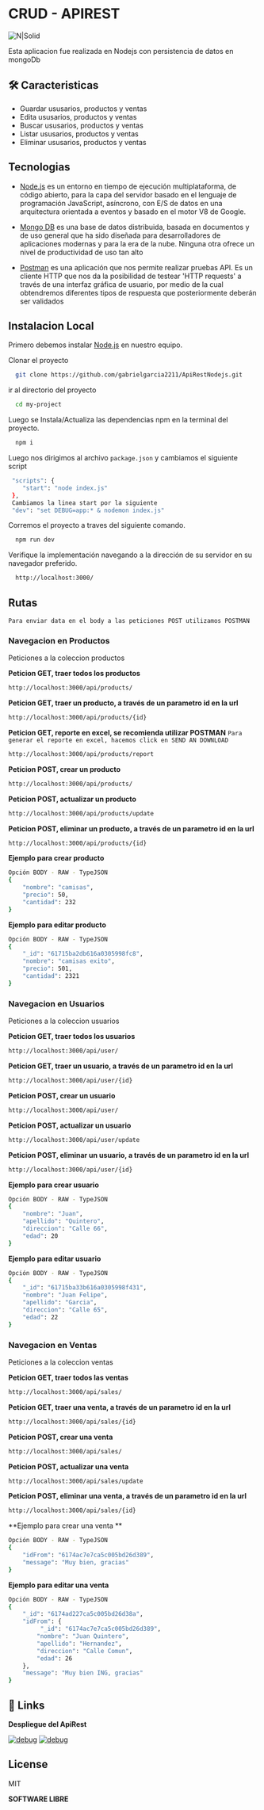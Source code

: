 # CRUD - APIREST

![N|Solid](https://miro.medium.com/max/600/1*ay9nx1XdZ3AOzx5Ev8xJEg.png)

Esta aplicacion fue realizada en Nodejs con persistencia de datos en mongoDb

## 🛠 Caracteristicas

- Guardar ususarios, productos y ventas
- Edita ususarios, productos y ventas
- Buscar ususarios, productos y ventas
- Listar ususarios, productos y ventas
- Eliminar ususarios, productos y ventas

## Tecnologias

* [Node.js](https://nodejs.org/) es un entorno en tiempo de ejecución multiplataforma, de código abierto, para la capa del servidor basado en el lenguaje de programación JavaScript, asíncrono, con E/S de datos en una arquitectura orientada a eventos y basado en el motor V8 de Google.

* [Mongo DB](https://www.mongodb.com/es) es una base de datos distribuida, basada en documentos y de uso general que ha sido diseñada para desarrolladores de aplicaciones modernas y para la era de la nube. Ninguna otra ofrece un nivel de productividad de uso tan alto

* [Postman](https://www.postman.com/downloads/) es una aplicación que nos permite realizar pruebas API. Es un cliente HTTP que nos da la posibilidad de testear 'HTTP requests' a través de una interfaz gráfica de usuario, por medio de la cual obtendremos diferentes tipos de respuesta que posteriormente deberán ser validados

## Instalacion Local
Primero  debemos instalar  [Node.js](https://nodejs.org/) en nuestro equipo.

Clonar el proyecto

```bash
  git clone https://github.com/gabrielgarcia2211/ApiRestNodejs.git
```

ir al directorio del proyecto

```bash
  cd my-project
```

Luego se Instala/Actualiza las dependencias npm en la terminal del proyecto.

```sh
  npm i
```
Luego nos dirigimos al archivo  `package.json`
y cambiamos el siguiente script 

```sh
 "scripts": {
    "start": "node index.js"
 },
 Cambiamos la linea start por la siguiente
 "dev": "set DEBUG=app:* & nodemon index.js"
```

Corremos el proyecto a traves del siguiente comando.

```sh
  npm run dev
```
Verifique la implementación navegando a la dirección de su servidor en
su navegador preferido.

```sh
  http://localhost:3000/
```
## Rutas
`Para enviar data en el body a las peticiones POST utilizamos POSTMAN`
### Navegacion en Productos

Peticiones a la coleccion productos

**Peticion GET, traer todos los productos**
```sh
http://localhost:3000/api/products/
```
**Peticion GET, traer un producto, a través de un parametro id en la url**
```sh
http://localhost:3000/api/products/{id}
```
**Peticion GET, reporte en excel, se recomienda utilizar POSTMAN**
`Para generar el reporte en excel, hacemos click en SEND AN DOWNLOAD`
```sh
http://localhost:3000/api/products/report
```
**Peticion POST, crear un producto**
```sh
http://localhost:3000/api/products/
```
**Peticion POST, actualizar un producto**
```sh
http://localhost:3000/api/products/update
```
**Peticion POST, eliminar un producto, a través de un parametro id en la url**
```sh
http://localhost:3000/api/products/{id}
```

**Ejemplo para crear producto**
```sh
Opción BODY - RAW - TypeJSON
{
    "nombre": "camisas",
    "precio": 50,
    "cantidad": 232
}
```
**Ejemplo para editar producto**
```sh
Opción BODY - RAW - TypeJSON
{
    "_id": "61715ba2db616a0305998fc8",
    "nombre": "camisas exito",
    "precio": 501,
    "cantidad": 2321
}
```

### Navegacion en Usuarios

Peticiones a la coleccion usuarios

**Peticion GET, traer todos los usuarios**
```sh
http://localhost:3000/api/user/
```
**Peticion GET, traer un usuario, a través de un parametro id en la url**
```sh
http://localhost:3000/api/user/{id}
```
**Peticion POST, crear un usuario**
```sh
http://localhost:3000/api/user/
```
**Peticion POST, actualizar un usuario**
```sh
http://localhost:3000/api/user/update
```
**Peticion POST, eliminar un usuario, a través de un parametro id en la url**
```sh
http://localhost:3000/api/user/{id}
```

**Ejemplo para crear usuario**
```sh
Opción BODY - RAW - TypeJSON
{
    "nombre": "Juan",
    "apellido": "Quintero",
    "direccion": "Calle 66",
    "edad": 20
}
```
**Ejemplo para editar usuario**
```sh
Opción BODY - RAW - TypeJSON
{
    "_id": "61715ba33b616a0305998f431",
    "nombre": "Juan Felipe",
    "apellido": "Garcia",
    "direccion": "Calle 65",
    "edad": 22
}
```

### Navegacion en Ventas

Peticiones a la coleccion ventas

**Peticion GET, traer todos las ventas**
```sh
http://localhost:3000/api/sales/
```
**Peticion GET, traer una venta, a través de un parametro id en la url**
```sh
http://localhost:3000/api/sales/{id}
```
**Peticion POST, crear una venta**
```sh
http://localhost:3000/api/sales/
```
**Peticion POST, actualizar una venta**
```sh
http://localhost:3000/api/sales/update
```
**Peticion POST, eliminar una venta, a través de un parametro id en la url**
```sh
http://localhost:3000/api/sales/{id}
```

**Ejemplo para crear una venta **
```sh
Opción BODY - RAW - TypeJSON
{ 
    "idFrom": "6174ac7e7ca5c005bd26d389",
    "message": "Muy bien, gracias" 
}

```
**Ejemplo para editar una venta**
```sh
Opción BODY - RAW - TypeJSON
{   
    "_id": "6174ad227ca5c005bd26d38a",
    "idFrom": {
         "_id": "6174ac7e7ca5c005bd26d389",
        "nombre": "Juan Quintero",
        "apellido": "Hernandez",
        "direccion": "Calle Comun",
        "edad": 26
    }, 
    "message": "Muy bien ING, gracias" 
}
```

## 🔗 Links
**Despliegue del ApiRest**

[![debug](https://img.icons8.com/color/0/heroku.png)](https://apirest-nod.herokuapp.com/)  [![debug](https://img.icons8.com/color/48/000000/amazon-web-services.png)](http://18.235.152.56:3000/)


## License

MIT

**SOFTWARE LIBRE**
